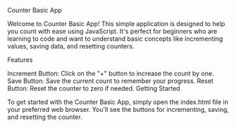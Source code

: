 Counter Basic App

Welcome to Counter Basic App! This simple application is designed to help you count with ease using JavaScript. It's perfect for beginners who are learning to code and want to understand basic concepts like incrementing values, saving data, and resetting counters.

Features

Increment Button: Click on the "+" button to increase the count by one.
Save Button: Save the current count to remember your progress.
Reset Button: Reset the counter to zero if needed.
Getting Started

To get started with the Counter Basic App, simply open the index.html file in your preferred web browser. You'll see the buttons for incrementing, saving, and resetting the counter.

